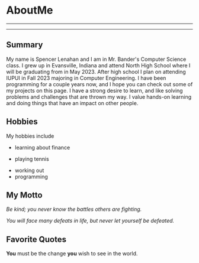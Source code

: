 # AboutMe
---
---
## Summary


My name is Spencer Lenahan and I am in Mr. Bander's Computer Science class. I grew up in Evansville, Indiana and attend North High School where I will be graduating from in May 2023. After high school I plan on attending IUPUI in Fall 2023 majoring in Computer Engineering. I have been programming for a couple years now, and I hope you can check out some of my projects on this page. I have a strong desire to learn, and like solving problems and challenges that are thrown my way. I value hands-on learning and doing things that have an impact on other people. 


Hobbies
-

My hobbies include

- learning about finance
+ playing tennis
* working out
* programming


## My Motto

*Be kind; you never know the battles others are fighting.*

_You will face many defeats in life, but never let yourself be defeated._

## Favorite Quotes

**You** must be the change **you** wish to see in the world.
